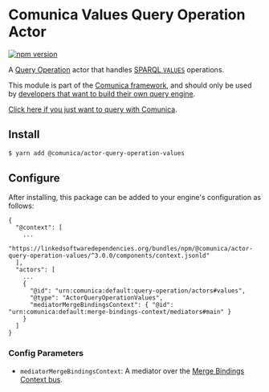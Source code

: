 # Comunica Values Query Operation Actor

[![npm version](https://badge.fury.io/js/%40comunica%2Factor-query-operation-values.svg)](https://www.npmjs.com/package/@comunica/actor-query-operation-values)

A [Query Operation](https://github.com/comunica/comunica/tree/master/packages/bus-query-operation) actor that handles [SPARQL `VALUES`](https://www.w3.org/TR/sparql11-query/#inline-data) operations.

This module is part of the [Comunica framework](https://github.com/comunica/comunica),
and should only be used by [developers that want to build their own query engine](https://comunica.dev/docs/modify/).

[Click here if you just want to query with Comunica](https://comunica.dev/docs/query/).

## Install

```bash
$ yarn add @comunica/actor-query-operation-values
```

## Configure

After installing, this package can be added to your engine's configuration as follows:
```text
{
  "@context": [
    ...
    "https://linkedsoftwaredependencies.org/bundles/npm/@comunica/actor-query-operation-values/^3.0.0/components/context.jsonld"  
  ],
  "actors": [
    ...
    {
      "@id": "urn:comunica:default:query-operation/actors#values",
      "@type": "ActorQueryOperationValues",
      "mediatorMergeBindingsContext": { "@id": "urn:comunica:default:merge-bindings-context/mediators#main" }
    }
  ]
}
```

### Config Parameters

* `mediatorMergeBindingsContext`: A mediator over the [Merge Bindings Context bus](https://github.com/comunica/comunica/tree/master/packages/bus-merge-bindings-context).
